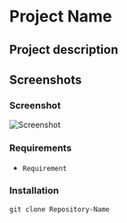 # Project Name

## Project description

## Screenshots

### Screenshot

![Screenshot]()

### Requirements

- ```Requirement```

### Installation

```
git clone Repository-Name
```
